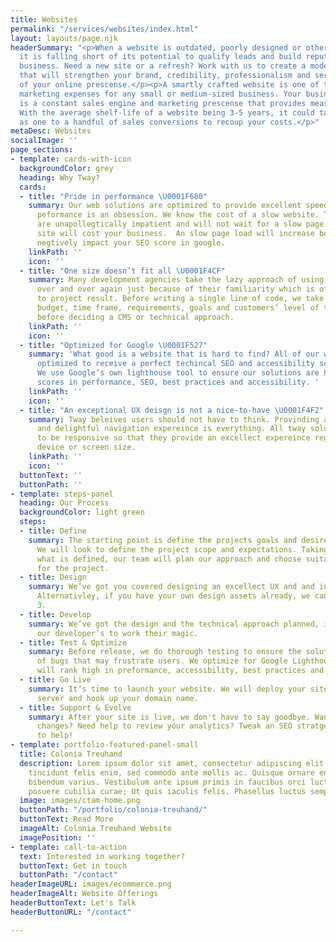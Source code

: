 ```yaml
---
title: Websites
permalink: "/services/websites/index.html"
layout: layouts/page.njk
headerSummary: "<p>When a website is outdated, poorly designed or otherwise frustrating,
  it is falling short of its potential to qualify leads and build reputation for your
  business. Need a new site or a refresh? Work with us to create a modern website
  that will strengthen your brand, credibility, professionalism and serve as a hub
  of your online prescense.</p><p>A smartly crafted website is one of the most important
  marketing expenses for any small or medium-sized business. Your business’ website
  is a constant sales engine and marketing prescense that provides measurable ROI.
  With the average shelf-life of a website being 3-5 years, it could take as little
  as one to a handful of sales conversions to recoup your costs.</p>"
metaDesc: Websites
socialImage: ''
page_sections:
- template: cards-with-icon
  backgroundColor: grey
  heading: Why Tway?
  cards:
  - title: "Pride in performance \U0001F680"
    summary: Our web solutions are optimized to provide excellent speed. For our devs,
      peformance is an obsession. We know the cost of a slow website. Today's user's
      are unapollegtically impatient and will not wait for a slow page load. A slow
      site will cost your business.  An slow page load will increase bounce rate and
      negtively impact your SEO score in google.
    linkPath: ''
    icon: ''
  - title: "One size doesn’t fit all \U0001F4CF"
    summary: Many development agencies take the lazy approach of using the same technologies
      over and over again just because of their familiarity which is ofen a determint
      to project result. Before writing a single line of code, we take into consideration
      budget, time frame, requirements, goals and customers’ level of technical profiency
      before deciding a CMS or technical approach.
    linkPath: ''
    icon: ''
  - title: "Optimized for Google \U0001F527"
    summary: 'What good is a website that is hard to find? All of our websites are
      optimized to receive a perfect techincal SEO and accessibility score from Google.
      We use Google’s own lighthouse tool to ensure our solutions are high ranking
      scores in performance, SEO, best practices and accessibility. '
    linkPath: ''
    icon: ''
  - title: "An exceptional UX deisgn is not a nice-to-have \U0001F4F2"
    summary: Tway beleives users should not have to think. Provinding an intutive
      and delightful navigation expereince is everything. All tway solutions are designed
      to be responsive so that they provide an excellect expereince regardless of
      device or screen size.
    linkPath: ''
    icon: ''
  buttonText: ''
  buttonPath: ''
- template: steps-panel
  heading: Our Process
  backgroundColor: light green
  steps:
  - title: Define
    summary: The starting point is define the projects goals and desired outcomes.
      We will look to define the project scope and expectations. Taking into cosideration
      what is defined, our team will plan our approach and choose suitable technologies
      for the project.
  - title: Design
    summary: We’ve got you covered designing an excellect UX and and intuitive UI.
      Alternativley, if you have your own design assets already, we can skip to step
      3.
  - title: Develop
    summary: We’ve got the design and the technical approach planned, it’s time for
      our developer’s to work their magic.
  - title: Test & Optimize
    summary: Before release, we do thorough testing to ensure the solution is free
      of bugs that may frustrate users. We optimize for Google Lighthouse so the website
      will rank high in preformance, accessibility, best practices and SEO.
  - title: Go Live
    summary: It’s time to launch your website. We will deploy your site to the live
      server and hook up your domain name.
  - title: Support & Evolve
    summary: After your site is live, we don't have to say goodbye. Want to make some
      changes? Need help to review your analytics? Tweak an SEO stratgey? We are here
      to help!
- template: portfolio-featured-panel-small
  title: Colonia Treuhand
  description: Lorem ipsum dolor sit amet, consectetur adipiscing elit. Pellentesque
    tincidunt felis enim, sed commodo ante mollis ac. Quisque ornare enim nec urna
    bibendum varius. Vestibulum ante ipsum primis in faucibus orci luctus et ultrices
    posuere cubilia curae; Ut quis iaculis felis. Phasellus luctus semper velit.
  image: images/ctam-home.png
  buttonPath: "/portfolio/colonia-treuhand/"
  buttonText: Read More
  imageAlt: Colonia Treuhand Website
  imagePosition: ''
- template: call-to-action
  text: Interested in working together?
  buttonText: Get in touch
  buttonPath: "/contact"
headerImageURL: images/ecommerce.png
headerImageAlt: Website Offerings
headerButtonText: Let's Talk
headerButtonURL: "/contact"

---
```


